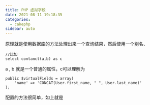 ```yaml
---
title: PHP 虚拟字段
date: 2021-08-11 19:18:35
categories:
  - cakephp
sidebar: auto
---
```


原理就是使用数据库的方法处理出来一个查询结果，然后使用一个别名、

```
//比如
select contanct(a,b) as c
```

a , b 就是一个普通的属性，c可以理解为

```
public $virtualFields = array(
    'name' => 'CONCAT(User.first_name, " ", User.last_name)'
);
```

配置的方法很简单，如上就是
